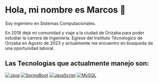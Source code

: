 # Hola, mi nombre es Marcos 👋

Soy ingeniero en Sistemas Computacionales.

En 2018 dejé mi comunidad y viaje a la ciudad de Orizaba para poder estudiar la carrera de Ingeniería.
Egrese del Instituto Técnologico de Orizaba en Agosto de 2023 y actualmente me encuentro en busqueda de una oportunidad laboral.

## Las Tecnologías que actualmente manejo son:
[![Java](https://img.shields.io/badge/Java-007396?style=for-the-badge&logo=java&logoColor=white&labelColor=101010)]()
[![SpringBoot](https://img.shields.io/badge/SpringBoot-007396?style=for-the-badge&logo=java&logoColor=white&labelColor=101010)]()
[![JavaScript](https://img.shields.io/badge/JavaScript-F7DF1E?style=for-the-badge&logo=javascript&logoColor=white&labelColor=101010)]()
[![MySQL](https://img.shields.io/badge/MySQL-4479A1?style=for-the-badge&logo=mysql&logoColor=white&labelColor=101010)]()


